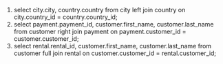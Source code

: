 1. select city.city, country.country from city left join country on city.country_id = country.country_id;
2. select payment.payment_id, customer.first_name, customer.last_name from customer right join payment on payment.customer_id = customer.customer_id;
3. select rental.rental_id, customer.first_name, customer.last_name from customer full join rental on customer.customer_id = rental.customer_id;

